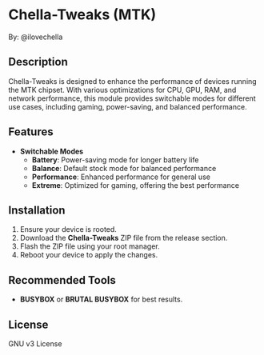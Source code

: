 # Chella-Tweaks (MTK)  
By: @ilovechella 

## Description  
Chella-Tweaks is designed to enhance the performance of devices running the MTK chipset. With various optimizations for CPU, GPU, RAM, and network performance, this module provides switchable modes for different use cases, including gaming, power-saving, and balanced performance.

## Features  
- **Switchable Modes**  
    - **Battery**: Power-saving mode for longer battery life  
    - **Balance**: Default stock mode for balanced performance  
    - **Performance**: Enhanced performance for general use  
    - **Extreme**: Optimized for gaming, offering the best performance    

## Installation  
1. Ensure your device is rooted.
2. Download the **Chella-Tweaks** ZIP file from the release section.  
3. Flash the ZIP file using your root manager.  
4. Reboot your device to apply the changes.  

## Recommended Tools  
- **BUSYBOX** or **BRUTAL BUSYBOX** for best results. 

## License  
GNU v3 License  
